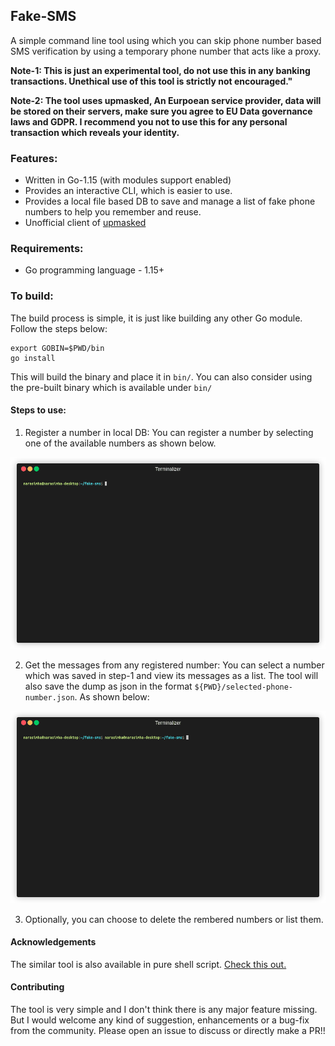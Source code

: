 ## Fake-SMS
A simple command line tool using which you can skip phone number based SMS verification by using a temporary phone number that acts like a proxy.

**Note-1: This is just an experimental tool, do not use this in any banking transactions. Unethical use of this tool is strictly not encouraged."**

**Note-2: The tool uses upmasked, An Eurpoean service provider, data will be stored on their servers, make sure you agree to EU Data governance laws and GDPR. I recommend you not to use this for any personal transaction which reveals your identity.** 

### Features:
* Written in Go-1.15 (with modules support enabled)
* Provides an interactive CLI, which is easier to use.
* Provides a local file based DB to save and manage a list of fake phone numbers to help you remember and reuse.
* Unofficial client of [upmasked](https://upmasked.com)

### Requirements:
* Go programming language - 1.15+

### To build:
The build process is simple, it is just like building any other Go module. Follow the steps below:
```
export GOBIN=$PWD/bin
go install
```
This will build the binary and place it in `bin/`.
You can also consider using the pre-built binary which is available under `bin/`

#### Steps to use:
1. Register a number in local DB:
You can register a number by selecting one of the available numbers as shown below.

![register-number](./gifs/add.gif)

2. Get the messages from any registered number:
You can select a number which was saved in step-1 and view its messages as a list. The tool will also save the dump as json in the format `${PWD}/selected-phone-number.json`. As shown below:

![get-messages](./gifs/messages.gif)

3. Optionally, you can choose to delete the rembered numbers or list them.

#### Acknowledgements
The similar tool is also available in pure shell script. [Check this out.](https://github.com/sdushantha/tmpsms)

#### Contributing
The tool is very simple and I don't think there is any major feature missing. But I would welcome any kind of suggestion, enhancements or a bug-fix from the community. Please open an issue to discuss or directly make a PR!!
